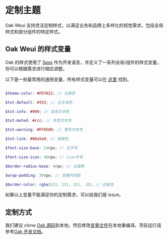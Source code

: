 # 定制主题

Oak Weui 支持灵活定制样式，以满足业务和品牌上多样化的视觉需求，包括全局样式和部分组件的特定样式。


## Oak Weui 的样式变量

Oak 的样式使用了 [Sass](https://sass-lang.com/) 作为开发语言，并定义了一系列全局/组件的样式变量，你可以根据需求进行相应调整。

以下是一些最常用的通用变量，所有样式变量可以在 [这里](https://github.com/yh-yunchuang-fe/oak/blob/develop/src/style/variable.scss) 找到。

```scss

$theme-color: #FD7622; // 主题色

$txt-default: #333; // 主文本色

$txt-info: #999; // 信息文本色

$txt-muted: #ccc; // 失效文本色

$txt-warning: #FF0500; // 警告文本色

$txt-link: #00a5e0; // 链接色

$font-size-base: 24rpx; // 主字号

$font-size-icon: 40rpx; // icon字号

$border-radius-base: 4rpx; // 主圆角

$wrap-padding: 30rpx; // 容器内间距

$border-color: rgba(221, 221, 221, .8); // 边框色

```

如果以上变量不能满足你的定制需求，可以给我们提 issue。


## 定制方式
我们建议 clone [Oak 源码](https://github.com/yh-yunchuang-fe/oak)到本地，然后修改[变量文件](https://github.com/yh-yunchuang-fe/oak/blob/develop/src/style/variable.scss)在本地重编译。项目运行请参考[Oak 开发文档](https://github.com/yh-yunchuang-fe/oak)。
